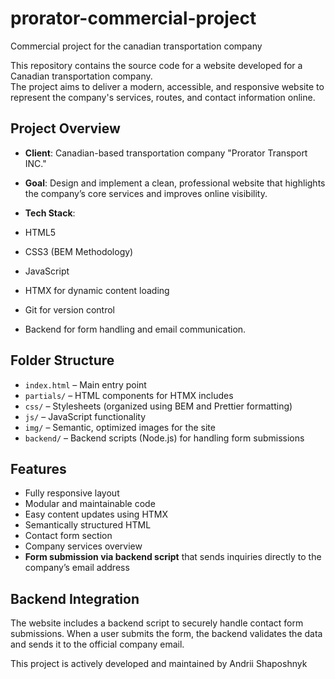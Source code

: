 # prorator-commercial-project

Commercial project for the canadian transportation company

This repository contains the source code for a website developed for a Canadian transportation company.  
The project aims to deliver a modern, accessible, and responsive website to represent the company's services, routes, and contact information online.

## Project Overview

- **Client**: Canadian-based transportation company "Prorator Transport INC."
- **Goal**: Design and implement a clean, professional website that highlights the company’s core services and improves online visibility.

- **Tech Stack**:
- HTML5
- CSS3 (BEM Methodology)
- JavaScript
- HTMX for dynamic content loading
- Git for version control
- Backend for form handling and email communication. 

## Folder Structure

- `index.html` – Main entry point  
- `partials/` – HTML components for HTMX includes  
- `css/` – Stylesheets (organized using BEM and Prettier formatting)  
- `js/` – JavaScript functionality  
- `img/` – Semantic, optimized images for the site  
- `backend/` – Backend scripts (Node.js) for handling form submissions

## Features

- Fully responsive layout  
- Modular and maintainable code  
- Easy content updates using HTMX  
- Semantically structured HTML  
- Contact form section  
- Company services overview  
- **Form submission via backend script** that sends inquiries directly to the company’s email address

## Backend Integration
The website includes a backend script to securely handle contact form submissions. When a user submits the form, the backend validates the data and sends it to the official company email.

This project is actively developed and maintained by Andrii Shaposhnyk